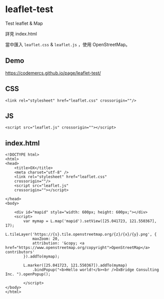 # leaflet-test
Test leaflet &amp; Map

詳見 index.html

當中匯入 `leaflet.css` & `leaflet.js` ，使用 OpenStreetMap。

## Demo

https://codemercs.github.io/page/leaflet-test/


## CSS

```
<link rel="stylesheet" href="leaflet.css" crossorigin=""/>
```

## JS

```
<script src="leaflet.js" crossorigin=""></script>
```

## index.html

```
<!DOCTYPE html>
<html>
<head>
    <title>OX</title>
    <meta charset="utf-8" />
    <link rel="stylesheet" href="leaflet.css"
    crossorigin=""/>
    <script src="leaflet.js"
    crossorigin=""></script>

</head>
<body>

    <div id="mapid" style="width: 600px; height: 600px;"></div>
    <script>
        var mymap = L.map('mapid').setView([25.041723, 121.550367], 17);
        L.tileLayer('https://{s}.tile.openstreetmap.org/{z}/{x}/{y}.png', {
            maxZoom: 20,
            attribution: '&copy; <a href="https://www.openstreetmap.org/copyright">OpenStreetMap</a> contributors'
        }).addTo(mymap);
    
        L.marker([25.041723, 121.550367]).addTo(mymap)
            .bindPopup("<b>Hello world!</b><br />OxBridge Consulting Inc. ").openPopup();

        </script>
</body>
</html>

```
